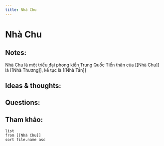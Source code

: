 ```yaml
---
title: Nhà Chu
---
```

# Nhà Chu

## Notes:
Nhà Chu là một triều đại phong kiến Trung Quốc
Tiền thân của [[Nhà Chu]] là [[Nhà Thương]], kế tục là [[Nhà Tần]]

## Ideas & thoughts:

## Questions:


## Tham khảo:
```dataview
list
from [[Nhà Chu]]
sort file.name asc
```